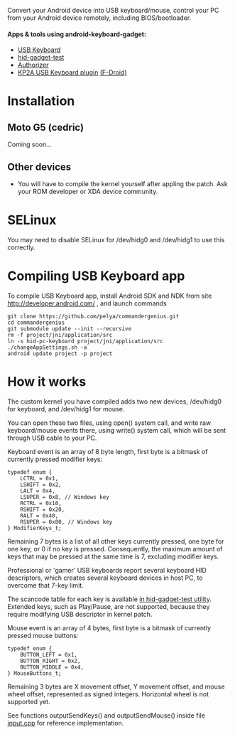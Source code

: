 Convert your Android device into USB keyboard/mouse, control your PC from your Android device remotely, including BIOS/bootloader.

#### Apps & tools using android-keyboard-gadget:
* [USB Keyboard](https://github.com/nift4/android-keyboard-gadget/tree/master/USB-Keyboard-App)
* [hid-gadget-test](https://github.com/nift4/android-keyboard-gadget/tree/master/hid-gadget-test)
* [Authorizer](https://github.com/tejado/Authorizer)
* [KP2A USB Keyboard plugin](https://play.google.com/store/apps/details?id=th.in.whs.k2ausbkbd) [(F-Droid)](https://apt.izzysoft.de/fdroid/index/apk/th.in.whs.k2ausbkbd)

Installation
============

Moto G5 (cedric)
----------------

Coming soon...

Other devices
-------------

- You will have to compile the kernel yourself after appling the patch. Ask your ROM developer or XDA device community.

SELinux
=======

You may need to disable SELinux for /dev/hidg0 and /dev/hidg1 to use this correctly.

Compiling USB Keyboard app
==========================

To compile USB Keyboard app, install Android SDK and NDK from site http://developer.android.com/ , and launch commands

	git clone https://github.com/pelya/commandergenius.git
	cd commandergenius
	git submodule update --init --recursive
	rm -f project/jni/application/src
	ln -s hid-pc-keyboard project/jni/application/src
	./changeAppSettings.sh -a
	android update project -p project

How it works
============

The custom kernel you have compiled adds two new devices, /dev/hidg0 for keyboard, and /dev/hidg1 for mouse.

You can open these two files, using open() system call,
and write raw keyboard/mouse events there, using write() system call,
which will be sent through USB cable to your PC.

Keyboard event is an array of 8 byte length, first byte is a bitmask of currently pressed modifier keys:

	typedef enum {
		LCTRL = 0x1,
		LSHIFT = 0x2,
		LALT = 0x4,
		LSUPER = 0x8, // Windows key
		RCTRL = 0x10,
		RSHIFT = 0x20,
		RALT = 0x40,
		RSUPER = 0x80, // Windows key
	} ModifierKeys_t;

Remaining 7 bytes is a list of all other keys currently pressed, one byte for one key, or 0 if no key is pressed.
Consequently, the maximum amount of keys that may be pressed at the same time is 7, excluding modifier keys.

Professional or 'gamer' USB keyboards report several keyboard HID descriptors, which creates several keyboard devices in host PC,
to overcome that 7-key limit.

The scancode table for each key is available [in hid-gadget-test utility](https://github.com/nift4/android-keyboard-gadget/tree/master/hid-gadget-test/jni/hid-gadget-test.c#L33).
Extended keys, such as Play/Pause, are not supported, because they require modifying USB descriptor in kernel patch.

Mouse event is an array of 4 bytes, first byte is a bitmask of currently pressed mouse buttons:

	typedef enum {
		BUTTON_LEFT = 0x1,
		BUTTON_RIGHT = 0x2,
		BUTTON_MIDDLE = 0x4,
	} MouseButtons_t;

Remaining 3 bytes are X movement offset, Y movement offset, and mouse wheel offset, represented as signed integers.
Horizontal wheel is not supported yet.

See functions outputSendKeys() and outputSendMouse() inside file [input.cpp](https://github.com/nift4/android-keyboard-gadget/tree/master/USB-Keyboard-App/src/input.cpp)
for reference implementation.
